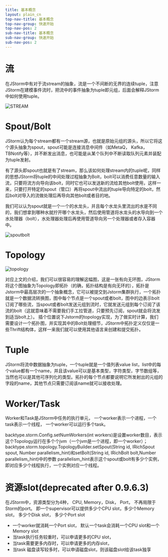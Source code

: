 ```yaml
---
title: 基本概念
layout: plain_cn
top-nav-title: 基本概念
top-nav-group: 快速开始
top-nav-pos: 2
sub-nav-title: 基本概念
sub-nav-group: 快速开始
sub-nav-pos: 2
---
```

# 流
在JStorm中有对于流stream的抽象，流是一个不间断的无界的连续tuple，注意JStorm在建模事件流时，把流中的事件抽象为tuple即元组，后面会解释JStorm中如何使用tuple。

![STREAM]({{site.baseurl}}/img/quickstart_cn/conception/stream.jpg)

# Spout/Bolt
JStorm认为每个stream都有一个stream源，也就是原始元组的源头，所以它将这个源头抽象为spout，spout可能是连接消息中间件（如MetaQ， Kafka， TBNotify等），并不断发出消息，也可能是从某个队列中不断读取队列元素并装配为tuple发射。

有了源头即spout也就是有了stream，那么该如何处理stream内的tuple呢，同样的思想JStorm将tuple的中间处理过程抽象为Bolt，bolt可以消费任意数量的输入流，只要将流方向导向该bolt，同时它也可以发送新的流给其他bolt使用，这样一来，只要打开特定的spout（管口）再将spout中流出的tuple导向特定的bolt，然后bolt对导入的流做处理后再导向其他bolt或者目的地。

我们可以认为spout就是一个一个的水龙头，并且每个水龙头里流出的水是不同的，我们想拿到哪种水就拧开哪个水龙头，然后使用管道将水龙头的水导向到一个水处理器（bolt），水处理器处理后再使用管道导向另一个处理器或者存入容器中。

![spoutbolt]({{site.baseurl}}/img/quickstart_cn/conception/spoutbolt.jpg)

# Topology
![topology]({{site.baseurl}}/img/quickstart_cn/conception/topology.jpg)

对应上文的介绍，我们可以很容易的理解这幅图，这是一张有向无环图，JStorm将这个图抽象为Topology即拓扑（的确，拓扑结构是有向无环的），拓扑是Jstorm中最高层次的一个抽象概念，它可以被提交到Jstorm集群执行，一个拓扑就是一个数据流转换图，图中每个节点是一个spout或者bolt，图中的边表示bolt订阅了哪些流，当spout或者bolt发送元组到流时，它就发送元组到每个订阅了该流的bolt（这就意味着不需要我们手工拉管道，只要预先订阅，spout就会将流发到适当bolt上）。
插个位置说下Jstorm的topology实现，为了做实时计算，我们需要设计一个拓扑图，并实现其中的Bolt处理细节，JStorm中拓扑定义仅仅是一些Thrift结构体，这样一来我们就可以使用其他语言来创建和提交拓扑。

# Tuple
JStorm将流中数据抽象为tuple，一个tuple就是一个值列表value list，list中的每个value都有一个name，并且该value可以是基本类型，字符类型，字节数组等，当然也可以是其他可序列化的类型。拓扑的每个节点都要说明它所发射出的元组的字段的name，其他节点只需要订阅该name就可以接收处理。

# Worker/Task
Worker和Task是JStorm中任务的执行单元， 一个worker表示一个进程，一个task表示一个线程， 一个worker可以运行多个task。

 backtype.storm.Config.setNumWorkers(int workers)是设置worker数目，表示这个Topology运行在多个个jvm（一个jvm是一个进程，即一个worker）；backtype.storm.topology.TopologyBuilder.setSpout(String id, IRichSpout spout,	Number parallelism_hint)和setBolt(String id, IRichBolt bolt,Number parallelism_hint)中的参数
parallelism_hint表示这个spout或bolt有多少个实例，即对应多少个线程执行，一个实例对应一个线程。

# 资源slot(deprecated after 0.9.6.3)
在JStorm中，资源类型分为4种， CPU, Memory，Disk， Port， 不再局限于Storm的port。 即一个supervisor可以提供多少个CPU slot，多少个Memory slot， 多少个Disk slot， 多少个Port slot

*  一个worker就消耗一个Port slot， 默认一个task会消耗一个CPU slot和一个Memory slot
* 当task执行任务较重时，可以申请更多的CPU slot， 
* 当task需要更多内存时，可以申请更多的内存slot， 
* 当task 磁盘读写较多时，可以申请磁盘slot，则该磁盘slot给该task独享